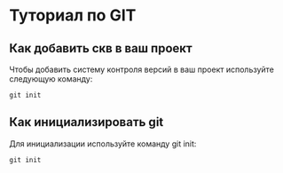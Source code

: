 # Туториал по GIT

## Как добавить скв в ваш проект

Чтобы добавить систему контроля версий в ваш проект используйте следующую команду:

```
git init

```

## Как инициализировать git

Для инициализации используйте команду git init:

```
git init

```


